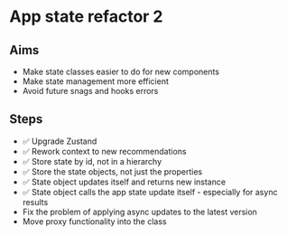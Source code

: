 App state refactor 2
====================

Aims
----

- Make state classes easier to do for new components
- Make state management more efficient
- Avoid future snags and hooks errors

Steps
-----

- ✅ Upgrade Zustand
- ✅ Rework context to new recommendations
- ✅ Store state by id, not in a hierarchy
- ✅ Store the state objects, not just the properties
- ✅ State object updates itself and returns new instance
- ✅ State object calls the app state update itself - especially for async results
- Fix the problem of applying async updates to the latest version
- Move proxy functionality into the class